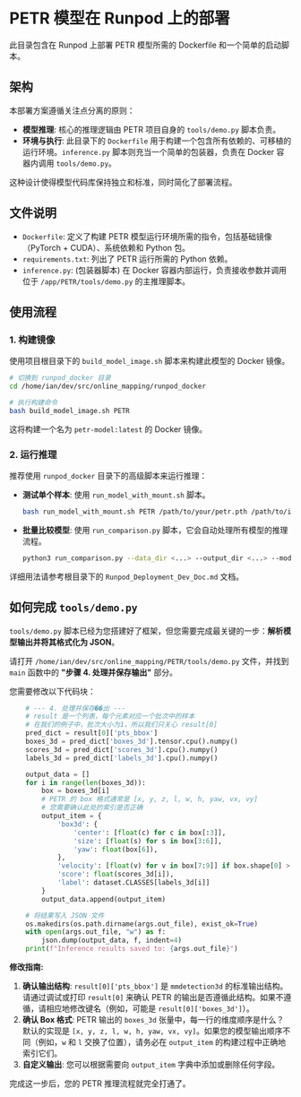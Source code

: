 # PETR 模型在 Runpod 上的部署

此目录包含在 Runpod 上部署 PETR 模型所需的 Dockerfile 和一个简单的启动脚本。

## 架构

本部署方案遵循关注点分离的原则：

-   **模型推理**: 核心的推理逻辑由 PETR 项目自身的 `tools/demo.py` 脚本负责。
-   **环境与执行**: 此目录下的 `Dockerfile` 用于构建一个包含所有依赖的、可移植的运行环境。`inference.py` 脚本则充当一个简单的包装器，负责在 Docker 容器内调用 `tools/demo.py`。

这种设计使得模型代码库保持独立和标准，同时简化了部署流程。

## 文件说明

-   `Dockerfile`: 定义了构建 PETR 模型运行环境所需的指令，包括基础镜像（PyTorch + CUDA）、系统依赖和 Python 包。
-   `requirements.txt`: 列出了 PETR 运行所需的 Python 依赖。
-   `inference.py`: (包装器脚本) 在 Docker 容器内部运行，负责接收参数并调用位于 `/app/PETR/tools/demo.py` 的主推理脚本。

## 使用流程

### 1. 构建镜像

使用项目根目录下的 `build_model_image.sh` 脚本来构建此模型的 Docker 镜像。

```bash
# 切换到 runpod_docker 目录
cd /home/ian/dev/src/online_mapping/runpod_docker

# 执行构建命令
bash build_model_image.sh PETR
```

这将构建一个名为 `petr-model:latest` 的 Docker 镜像。

### 2. 运行推理

推荐使用 `runpod_docker` 目录下的高级脚本来运行推理：

-   **测试单个样本**: 使用 `run_model_with_mount.sh` 脚本。
    ```bash
    bash run_model_with_mount.sh PETR /path/to/your/petr.pth /path/to/input_dir /path/to/output_dir <sample_token>
    ```
-   **批量比较模型**: 使用 `run_comparison.py` 脚本，它会自动处理所有模型的推理流程。
    ```bash
    python3 run_comparison.py --data_dir <...> --output_dir <...> --model_weights_dir <...> --dataroot <...>
    ```

详细用法请参考根目录下的 `Runpod_Deployment_Dev_Doc.md` 文档。

## 如何完成 `tools/demo.py`

`tools/demo.py` 脚本已经为您搭建好了框架，但您需要完成最关键的一步：**解析模型输出并将其格式化为 JSON**。

请打开 `/home/ian/dev/src/online_mapping/PETR/tools/demo.py` 文件，并找到 `main` 函数中的 **"步骤 4. 处理并保存输出"** 部分。

您需要修改以下代码块：

```python
    # --- 4. 处理并保存��出 ---
    # result 是一个列表，每个元素对应一个批次中的样本
    # 在我们的例子中，批次大小为1，所以我们只关心 result[0]
    pred_dict = result[0]['pts_bbox']
    boxes_3d = pred_dict['boxes_3d'].tensor.cpu().numpy()
    scores_3d = pred_dict['scores_3d'].cpu().numpy()
    labels_3d = pred_dict['labels_3d'].cpu().numpy()

    output_data = []
    for i in range(len(boxes_3d)):
        box = boxes_3d[i]
        # PETR 的 box 格式通常是 [x, y, z, l, w, h, yaw, vx, vy]
        # 您需要确认此处的索引是否正确
        output_item = {
            'box3d': {
                'center': [float(c) for c in box[:3]],
                'size': [float(s) for s in box[3:6]],
                'yaw': float(box[6]),
            },
            'velocity': [float(v) for v in box[7:9]] if box.shape[0] > 7 else [0.0, 0.0],
            'score': float(scores_3d[i]),
            'label': dataset.CLASSES[labels_3d[i]]
        }
        output_data.append(output_item)

    # 将结果写入 JSON 文件
    os.makedirs(os.path.dirname(args.out_file), exist_ok=True)
    with open(args.out_file, "w") as f:
        json.dump(output_data, f, indent=4)
    print(f"Inference results saved to: {args.out_file}")
```

**修改指南:**

1.  **确认输出结构**: `result[0]['pts_bbox']` 是 `mmdetection3d` 的标准输出结构。请通过调试或打印 `result[0]` 来确认 PETR 的输出是否遵循此结构。如果不遵循，请相应地修改键名（例如，可能是 `result[0]['boxes_3d']`）。
2.  **确认 Box 格式**: PETR 输出的 `boxes_3d` 张量中，每一行的维度顺序是什么？默认的实现是 `[x, y, z, l, w, h, yaw, vx, vy]`。如果您的模型输出顺序不同（例如，`w` 和 `l` 交换了位置），请务必在 `output_item` 的构建过程中正确地索引它们。
3.  **自定义输出**: 您可以根据需要向 `output_item` 字典中添加或删除任何字段。

完成这一步后，您的 PETR 推理流程就完全打通了。

